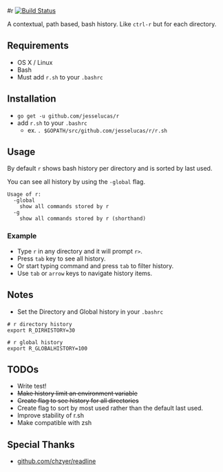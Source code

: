 #r
[![Build Status](https://travis-ci.org/jesselucas/r.svg?branch=master)](https://travis-ci.org/jesselucas/r)

A contextual, path based, bash history. Like `ctrl-r` but for each directory.

## Requirements
* OS X / Linux
* Bash
* Must add `r.sh` to your `.bashrc`

## Installation
* `go get -u github.com/jesselucas/r`
* add `r.sh` to your `.bashrc`
  * ex. `. $GOPATH/src/github.com/jesselucas/r/r.sh`

## Usage
By default `r` shows bash history per directory and is sorted by last used.

You can see all history by using the `-global` flag.

```
Usage of r:
  -global
    show all commands stored by r
  -g
    show all commands stored by r (shorthand)
```
### Example
* Type `r` in any directory and it will prompt `r>`.
* Press `tab` key to see all history.
* Or start typing command and press `tab` to filter history.
* Use `tab` or `arrow` keys to navigate history items.

## Notes
* Set the Directory and Global history in your `.bashrc`
```
# r directory history
export R_DIRHISTORY=30

# r global history
export R_GLOBALHISTORY=100
```

## TODOs
* Write test!
* ~~Make history limit an environment variable~~
* ~~Create flag to see history for all directories~~
* Create flag to sort by most used rather than the default last used.
* Improve stability of r.sh
* Make compatible with zsh

## Special Thanks
* [github.com/chzyer/readline](https://github.com/chzyer/readline)
